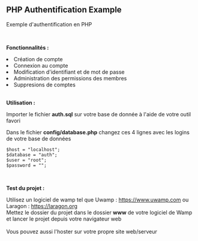 <h2>PHP Authentification Example</h2>

Exemple d'authentification en PHP

<br>

__Fonctionnalités :__

<li>Création de compte</li>
<li>Connexion au compte</li>
<li>Modification d'identifiant et de mot de passe</li>
<li>Administration des permissions des membres</li>
<li>Suppresions de comptes</li>

<br>

__Utilisation :__

Importer le fichier __auth.sql__ sur votre base de donnée à l'aide de votre outil favori

Dans le fichier __config/database.php__ changez ces 4 lignes avec les logins de votre base de données

```
$host = "localhost";
$database = "auth";
$user = "root";
$password = "";
```

<br>

__Test du projet :__

Utilisez un logiciel de wamp tel que Uwamp : https://www.uwamp.com ou Laragon : https://laragon.org
<br>
Mettez le dossier du projet dans le dossier __www__ de votre logiciel de Wamp et lancer le projet depuis votre navigateur web
<br><br>
Vous pouvez aussi l'hoster sur votre propre site web/serveur
